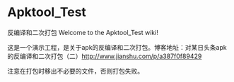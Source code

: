 # Apktool_Test
反编译和二次打包
Welcome to the Apktool_Test wiki!

这是一个演示工程，是关于apk的反编译和二次打包。博客地址：对某日头条apk的反编译和二次打包（二）http://www.jianshu.com/p/a387f0f89429

注意在打包时移出不必要的文件，否则打包失败。

